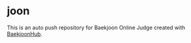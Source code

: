 # joon
This is an auto push repository for Baekjoon Online Judge created with [BaekjoonHub](https://github.com/BaekjoonHub/BaekjoonHub).
